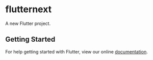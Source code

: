 # flutternext

A new Flutter project.

## Getting Started

For help getting started with Flutter, view our online
[documentation](https://flutter.io/).
